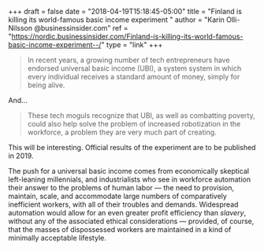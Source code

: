 +++
draft   = false
date    = "2018-04-19T15:18:45-05:00"
title   = "Finland is killing its world-famous basic income experiment	"
author  = "Karin Olli-Nilsson @businessinsider.com"
ref     = "https://nordic.businessinsider.com/Finland-is-killing-its-world-famous-basic-income-experiment--/"
type    = "link"
+++
> In recent years, a growing number of tech entrepreneurs have endorsed universal basic income (UBI), a system system in which every individual receives a standard amount of money, simply for being alive.

And…

> These tech moguls recognize that UBI, as well as combatting poverty, could also help solve the problem of increased robotization in the workforce, a problem they are very much part of creating.

This will be interesting. Official results of the experiment are to be published in 2019.

The push for a universal basic income comes from economically skeptical left-leaning millennials, and industrialists who see in workforce automation their answer to the problems of human labor — the need to provision, maintain, scale, and accommodate large numbers of comparatively inefficient workers, with all of their troubles and demands. Widespread automation would allow for an even greater profit efficiency than *slavery*, without any of the associated ethical considerations — provided, of course, that the masses of dispossessed workers are maintained in a kind of minimally acceptable lifestyle.
